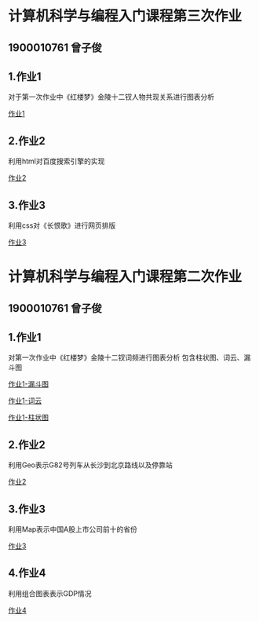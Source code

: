 # 计算机科学与编程入门课程第三次作业
## 1900010761 曾子俊
## 1.作业1
对于第一次作业中《红楼梦》金陵十二钗人物共现关系进行图表分析   

[作业1](http://zzj714.github.io/关系图-金陵十二钗)   

## 2.作业2
利用html对百度搜索引擎的实现   

[作业2](http://zzzj714.github.io/1900010761(第三次作业)/homework3-2)

## 3.作业3
利用css对《长恨歌》进行网页排版

[作业3](http://zzzj714.github.io/1900010761(第三次作业)/homework3-3)

# 计算机科学与编程入门课程第二次作业
## 1900010761 曾子俊
## 1.作业1
对第一次作业中《红楼梦》金陵十二钗词频进行图表分析
包含柱状图、词云、漏斗图

[作业1-漏斗图](https://zzj714.github.io/homework1-funnel)

[作业1-词云](https://zzj714.github.io/homework1-wordcloud)

[作业1-柱状图](https://zzj714.github.io/homework1-bar)

## 2.作业2
利用Geo表示G82号列车从长沙到北京路线以及停靠站

[作业2](https://zzj714.github.io/homework2)
## 3.作业3
利用Map表示中国A股上市公司前十的省份

[作业3](http://zzj714.github.io/homework3)

## 4.作业4
利用组合图表表示GDP情况  

[作业4](http://zzj714.github.io/homework4)

